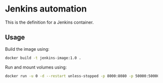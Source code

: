 # Jenkins automation

This is the definition for a Jenkins container.

## Usage
Build the image using:

````sh
docker build -t jenkins-image:1.0 .
````

Run and mount volumes using:

````sh
docker run -u 0 -d --restart unless-stopped -p 8000:8080 -p 50000:50000 -v $HOME/jenkins-practice/jenkins_home:/var/jenkins_home jenkins-image:1.0
````
